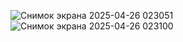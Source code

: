 ![Снимок экрана 2025-04-26 023051](https://github.com/user-attachments/assets/df38a723-b78f-4a11-9d76-270f203a8970)
![Снимок экрана 2025-04-26 023100](https://github.com/user-attachments/assets/41324ef0-8163-4190-b057-e24dad9a3aa1)
